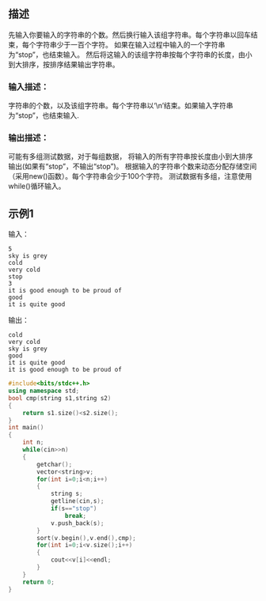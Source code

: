 ## 描述

先输入你要输入的字符串的个数。然后换行输入该组字符串。每个字符串以回车结束，每个字符串少于一百个字符。 如果在输入过程中输入的一个字符串为“stop”，也结束输入。 然后将这输入的该组字符串按每个字符串的长度，由小到大排序，按排序结果输出字符串。

### 输入描述：

字符串的个数，以及该组字符串。每个字符串以‘\n’结束。如果输入字符串为“stop”，也结束输入.

### 输出描述：

可能有多组测试数据，对于每组数据， 将输入的所有字符串按长度由小到大排序输出(如果有“stop”，不输出“stop”)。 根据输入的字符串个数来动态分配存储空间（采用new()函数）。每个字符串会少于100个字符。 测试数据有多组，注意使用while()循环输入。

## 示例1

输入：

```
5
sky is grey
cold
very cold
stop
3
it is good enough to be proud of
good
it is quite good
```

输出：

```
cold
very cold
sky is grey
good
it is quite good
it is good enough to be proud of
```





```c++
#include<bits/stdc++.h>
using namespace std;
bool cmp(string s1,string s2)
{
    return s1.size()<s2.size();
}
int main()
{
    int n;
    while(cin>>n)
    {
        getchar();
        vector<string>v;
        for(int i=0;i<n;i++)
        {
            string s;
            getline(cin,s);
            if(s=="stop")
                break;
            v.push_back(s);
        }
        sort(v.begin(),v.end(),cmp);
        for(int i=0;i<v.size();i++)
        {
            cout<<v[i]<<endl;
        }
    }
    return 0;
}
```

